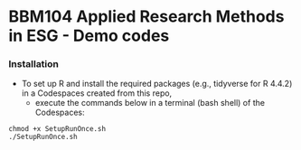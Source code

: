 # BBM104 Applied Research Methods in ESG - Demo codes

### Installation

- To set up R and install the required packages (e.g., tidyverse for R 4.4.2) in a Codespaces created from this repo,
   - execute the commands below in a terminal (bash shell) of the Codespaces:

`chmod +x SetupRunOnce.sh`  
`./SetupRunOnce.sh`
